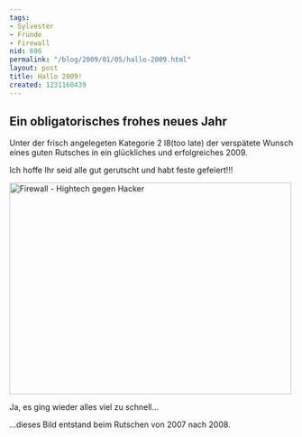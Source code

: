 ```yaml
---
tags:
- Sylvester
- Fründe
- Firewall
nid: 696
permalink: "/blog/2009/01/05/hallo-2009.html"
layout: post
title: Hallo 2009!
created: 1231160439
---
```

<h2>Ein obligatorisches frohes neues Jahr</h2>
<p>Unter der frisch angelegeten Kategorie 2 l8(too late) der versp&auml;tete Wunsch eines guten Rutsches in ein gl&uuml;ckliches und erfolgreiches 2009.</p>
<p>Ich hoffe Ihr seid alle gut gerutscht und habt feste gefeiert!!!</p>
<p><img width="500" height="375" src="/assets/imgs/dsc00126." alt="Firewall - Hightech gegen Hacker" title="Firewall - Hightech gegen Hacker" /></p>
<!--break-->
<p>Ja, es ging wieder alles viel zu schnell...</p>
<p>...dieses Bild entstand beim Rutschen von 2007 nach 2008.</p>
